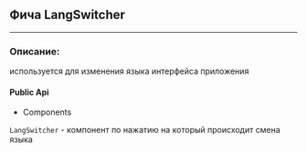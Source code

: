 ## Фича LangSwitcher

_____

### Описание: 
используется для изменения языка интерфейса приложения


#### Public Api 

- Components

 `LangSwitcher` - компонент по нажатию на который происходит смена языка
 






